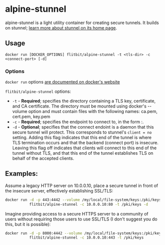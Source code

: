 # alpine-stunnel

alpine-stunnel is a light utility container for creating secure tunnels. It builds on stunnel; [learn more about stunnel on its home page](https://www.stunnel.org/index.html).

## Usage

`docker run [DOCKER_OPTIONS] flitbit/alpine-stunnel -t <tls-dir> -c <connect-port> [-d]`

### Options

`docker run` options [are documented on docker's website](https://docs.docker.com/engine/reference/commandline/run/)

`flitbit/alpine-stunnel` options:

* `-t`   - **Required**; specifies the directory containing a TLS key, certificate, and CA certificate. The directory must be mounted using docker's --volume option and must contain files with the following names: ca.pem, cert.pem, key.pem
* `-c`   - **Required**; specifies the endpoint to connect to, in the form <host>:<port>.
* `-d`   - **Optional**; specifies that the connect endoint is a daemon that this secure tunnel will protect. This corresponds to stunnel's `client = no` setting. Adding this flag indicates that this end of the tunnel is where TLS termination occurs and that the backend (connect port) is insecure. Leaving this flag off indicates that clients will connect to this end of the tunnel without TLS, and that this end of the tunnel establishes TLS on behalf of the accepted clients.

## Examples:

Assume a legacy HTTP server on 10.0.0.10, place a secure tunnel in front of the insecure server, effectively establishing SSL/TLS:

```bash
docker run -d -p 443:4442 --volume /my/local/file-system/keys:/pki/keys \
           flitbit/alpine-stunnel -c 10.0.0.10:80 -t /pki/keys -d
```

Imagine providing access to a secure HTTPS server to a community of users without requiring those users to use SSL/TLS (I don't suggest you do this, but it is possible):

```bash
docker run -d -p 8000:4442 --volume /my/local/file-system/keys:/pki/keys \
           flitbit/alpine-stunnel -c 10.0.0.10:443 -t /pki/keys
```